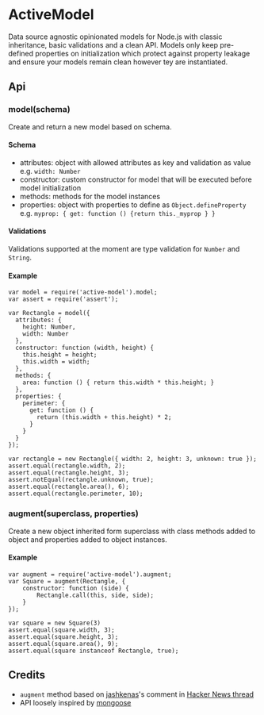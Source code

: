 # ActiveModel

Data source agnostic opinionated models for Node.js with classic inheritance, basic validations and a clean API.
Models only keep pre-defined properties on initialization which protect against property leakage and ensure your
models remain clean however tey are instantiated.

## Api

### model(schema)

Create and return a new model based on schema.

#### Schema

- attributes: object with allowed attributes as key and validation as value e.g. `width: Number`
- constructor: custom constructor for model that will be executed before model initialization
- methods: methods for the model instances
- properties: object with properties to define as `Object.defineProperty` e.g. `myprop: { get: function () {return this._myprop } }`

#### Validations

Validations supported at the moment are type validation for `Number` and `String`.

#### Example

    var model = require('active-model').model;
    var assert = require('assert');

    var Rectangle = model({
      attributes: {
        height: Number,
        width: Number
      },
      constructor: function (width, height) {
        this.height = height;
        this.width = width;
      },
      methods: {
        area: function () { return this.width * this.height; }
      },
      properties: {
        perimeter: {
          get: function () {
            return (this.width + this.height) * 2;
          }
        }
      }
    });

    var rectangle = new Rectangle({ width: 2, height: 3, unknown: true });
    assert.equal(rectangle.width, 2);
    assert.equal(rectangle.height, 3);
    assert.notEqual(rectangle.unknown, true);
    assert.equal(rectangle.area(), 6);
    assert.equal(rectangle.perimeter, 10);

### augment(superclass, properties)

Create a new object inherited form superclass with class methods added to object and properties added to object instances.

#### Example

    var augment = require('active-model').augment;
    var Square = augment(Rectangle, {
        constructor: function (side) {
            Rectangle.call(this, side, side);
        }
    });

    var square = new Square(3)
    assert.equal(square.width, 3);
    assert.equal(square.height, 3);
    assert.equal(square.area(), 9);
    assert.equal(square instanceof Rectangle, true);

## Credits

- `augment` method based on [jashkenas](https://news.ycombinator.com/user?id=jashkenas)'s comment in
[Hacker News thread](https://news.ycombinator.com/item?id=7243414)
- API loosely inspired by [mongoose](http://mongoosejs.com/)